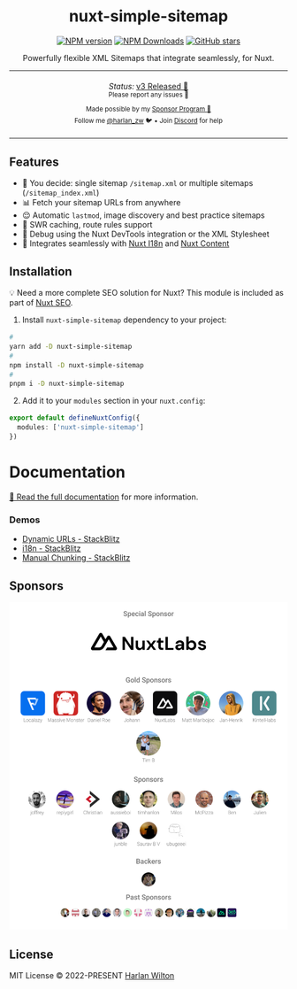<h1 align='center'>nuxt-simple-sitemap</h1>

<p align="center">
<a href='https://github.com/harlan-zw/nuxt-simple-sitemap/actions/workflows/test.yml'>
</a>
<a href="https://www.npmjs.com/package/nuxt-simple-sitemap" target="__blank"><img src="https://img.shields.io/npm/v/nuxt-simple-sitemap?style=flat&colorA=002438&colorB=28CF8D" alt="NPM version"></a>
<a href="https://www.npmjs.com/package/nuxt-simple-sitemap" target="__blank"><img alt="NPM Downloads" src="https://img.shields.io/npm/dm/nuxt-simple-sitemap?flat&colorA=002438&colorB=28CF8D"></a>
<a href="https://github.com/harlan-zw/nuxt-simple-sitemap" target="__blank"><img alt="GitHub stars" src="https://img.shields.io/github/stars/harlan-zw/nuxt-simple-sitemap?flat&colorA=002438&colorB=28CF8D"></a>
</p>


<p align="center">
Powerfully flexible XML Sitemaps that integrate seamlessly, for Nuxt.
</p>

<p align="center">
<table>
<tbody>
<td align="center">
<img width="800" height="0" /><br>
<i>Status:</i> <a href="https://github.com/harlan-zw/nuxt-simple-sitemap/releases/tag/v3.0.0">v3 Released 🎉</a></b> <br>
<sup> Please report any issues 🐛</sup><br>
<sub>Made possible by my <a href="https://github.com/sponsors/harlan-zw">Sponsor Program 💖</a><br> Follow me <a href="https://twitter.com/harlan_zw">@harlan_zw</a> 🐦 • Join <a href="https://discord.gg/275MBUBvgP">Discord</a> for help</sub><br>
<img width="800" height="0" />
</td>
</tbody>
</table>
</p>

## Features

- 🌴 You decide: single sitemap `/sitemap.xml` or multiple sitemaps (`/sitemap_index.xml`)
- 📊 Fetch your sitemap URLs from anywhere
- 😌 Automatic `lastmod`, image discovery and best practice sitemaps
- 🔄 SWR caching, route rules support
- 🎨 Debug using the Nuxt DevTools integration or the XML Stylesheet
- 🤝 Integrates seamlessly with [Nuxt I18n](https://github.com/nuxt-modules/i18n) and [Nuxt Content](https://github.com/nuxt/content)

## Installation

💡 Need a more complete SEO solution for Nuxt? This module is included as part of [Nuxt SEO](https://nuxtseo.com).

1. Install `nuxt-simple-sitemap` dependency to your project:

```bash
#
yarn add -D nuxt-simple-sitemap
#
npm install -D nuxt-simple-sitemap
#
pnpm i -D nuxt-simple-sitemap
```


2. Add it to your `modules` section in your `nuxt.config`:

```ts
export default defineNuxtConfig({
  modules: ['nuxt-simple-sitemap']
})
```

# Documentation

[📖 Read the full documentation](https://nuxtseo.com/sitemap) for more information.


### Demos

- [Dynamic URLs - StackBlitz](https://stackblitz.com/edit/nuxt-starter-dyraxc?file=server%2Fapi%2F_sitemap-urls.ts)
- [i18n - StackBlitz](https://stackblitz.com/edit/nuxt-starter-jwuie4?file=app.vue)
- [Manual Chunking - StackBlitz](https://stackblitz.com/edit/nuxt-starter-umyso3?file=nuxt.config.ts)

## Sponsors

<p align="center">
  <a href="https://raw.githubusercontent.com/harlan-zw/static/main/sponsors.svg">
    <img src='https://raw.githubusercontent.com/harlan-zw/static/main/sponsors.svg'/>
  </a>
</p>


## License

MIT License © 2022-PRESENT [Harlan Wilton](https://github.com/harlan-zw)
